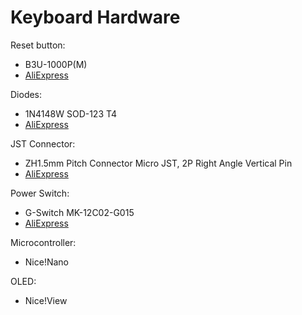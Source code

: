 # Keyboard Hardware

Reset button:
- B3U-1000P(M)
- [AliExpress](https://www.aliexpress.com/item/1005002267741606.html?spm=a2g0o.order_list.order_list_main.11.44a718026HKxFB)

Diodes:
- 1N4148W SOD-123 T4
- [AliExpress](https://www.aliexpress.com/item/1005004612272362.html?spm=a2g0o.order_list.order_list_main.17.21681802Wubedr)

JST Connector:
- ZH1.5mm Pitch Connector Micro JST, 2P Right Angle Vertical Pin
- [AliExpress](https://www.aliexpress.com/item/1005002096347570.html?spm=a2g0o.order_list.order_list_main.29.44a718026HKxFB)

Power Switch:
- G-Switch MK-12C02-G015
- [AliExpress](https://www.aliexpress.com/item/4000685483225.html?spm=a2g0o.order_list.order_list_main.116.44a718026HKxFB)

Microcontroller:
- Nice!Nano

OLED:
- Nice!View